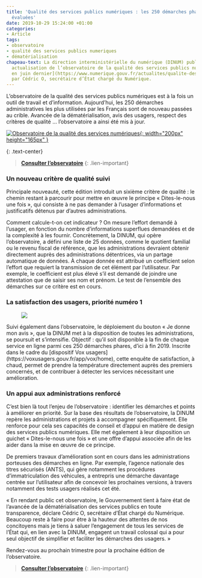 ```yaml
---
title: 'Qualité des services publics numériques : les 250 démarches phares de nouveau
  évaluées'
date: 2019-10-29 15:24:00 +01:00
categories:
- Article
tags:
- observatoire
- qualité des services publics numeriques
- dématérialisation
chapeau-text: La direction interministérielle du numérique (DINUM) publie la première
  actualisation de l’observatoire de la qualité des services publics numériques [lancé
  en juin dernier](https://www.numerique.gouv.fr/actualites/qualite-des-services-numeriques-deux-nouveaux-outils-pour-suivre-lavancee-de-la-dematerialisation-et-recueillir-lavis-des-usagers/)
  par Cédric O, secrétaire d’État chargé du Numérique.
---
```


L’observatoire de la qualité des services publics numériques  est à la fois un outil de travail et d’information. Aujourd’hui, les 250 démarches administratives les plus utilisées par les Français sont de nouveau passées au crible. Avancée de la dématérialisation, avis des usagers, respect des critères de qualité … l’observatoire a ainsi été mis à jour.

[![Observatoire de la qualité des services numériques](/uploads/capture-observatoire-oct2019-851502.png){: width="200px" height="165px" }](https://observatoire.numerique.gouv.fr/)

{: .text-center}
> **[Consulter l’observatoire](https://observatoire.numerique.gouv.fr/)**
{: .lien-important}


### **Un nouveau critère de qualité suivi**

Principale nouveauté, cette édition introduit un sixième critère de qualité : le chemin restant à parcourir pour mettre en œuvre le principe « Dites-le-nous une fois », qui consiste à ne pas demander à l’usager d’informations et justificatifs détenus par d’autres administrations.

Comment calcule-t-on cet indicateur ? On mesure l’effort demandé à l’usager, en fonction du nombre d’informations superflues demandées et de la complexité à les fournir. Concrètement, la DINUM, qui opère l’observatoire, a défini une liste de 25 données, comme le quotient familial ou le revenu fiscal de référence, que les administrations devraient obtenir directement auprès des administrations détentrices, via un partage automatique de données. À chaque donnée est attribué un coefficient selon l’effort que requiert la transmission de cet élément par l’utilisateur. Par exemple, le coefficient est plus élevé s’il est demandé de joindre une attestation que de saisir ses nom et prénom. Le test de l’ensemble des démarches sur ce critère est en cours.

### La satisfaction des usagers, priorité numéro 1

<figure class='image-right' style='width: 30%;' margin='0'><img src="/uploads/Bouton_Je_donne_mon_avis.svg"/></figure>Suivi également dans l’observatoire, le déploiement du bouton « Je donne mon avis », que la DINUM met à la disposition de toutes les administrations, se poursuit et s’intensifie. Objectif : qu’il soit disponible à la fin de chaque service en ligne parmi ces 250 démarches phares, d’ici à fin 2019.  Inscrite dans le cadre du [dispositif Vox usagers](https://voxusagers.gouv.fr/app/vox/home), cette enquête de satisfaction, à chaud, permet de prendre la température directement auprès des premiers concernés, et de contribuer à détecter les services nécessitant une amélioration.

### Un appui aux administrations renforcé

C’est bien là tout l’enjeu de l’observatoire : identifier les démarches et points à améliorer en priorité. Sur la base des résultats de l’observatoire, la DINUM repère les administrations et projets à accompagner spécifiquement. Elle renforce pour cela ses capacités de conseil et d’appui en matière de design des services publics numériques. Elle met également à leur disposition un guichet « Dites-le-nous une fois » et une offre d’appui associée afin de les aider dans la mise en œuvre de ce principe.

De premiers travaux d’amélioration sont en cours dans les administrations porteuses des démarches en ligne. Par exemple, l’agence nationale des titres sécurisés (ANTS), qui gère notamment les procédures d’immatriculation des véhicules, a entrepris une démarche davantage centrée sur l’utilisateur afin de concevoir les prochaines versions, à travers notamment des tests usagers réalisés cet été. 

« En rendant public cet observatoire, le Gouvernement tient à faire état de l’avancée de la dématérialisation des services publics en toute transparence, déclare Cédric O, secrétaire d’État chargé du Numérique. Beaucoup reste à faire pour être à la hauteur des attentes de nos concitoyens mais je tiens à saluer l’engagement de tous les services de l’État qui, en lien avec la DINUM, engagent un travail colossal qui a pour seul objectif de simplifier et faciliter les démarches des usagers. »

Rendez-vous au prochain trimestre pour la prochaine édition de l’observatoire.


> **[Consulter l’observatoire](https://observatoire.numerique.gouv.fr/)**
{: .lien-important}